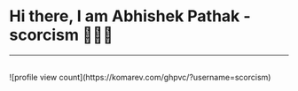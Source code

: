 
<h1>Hi there, I am Abhishek Pathak - scorcism 🙋🏽‍♂️</h1> 
<hr>
<br>
![profile view count](https://komarev.com/ghpvc/?username=scorcism)
